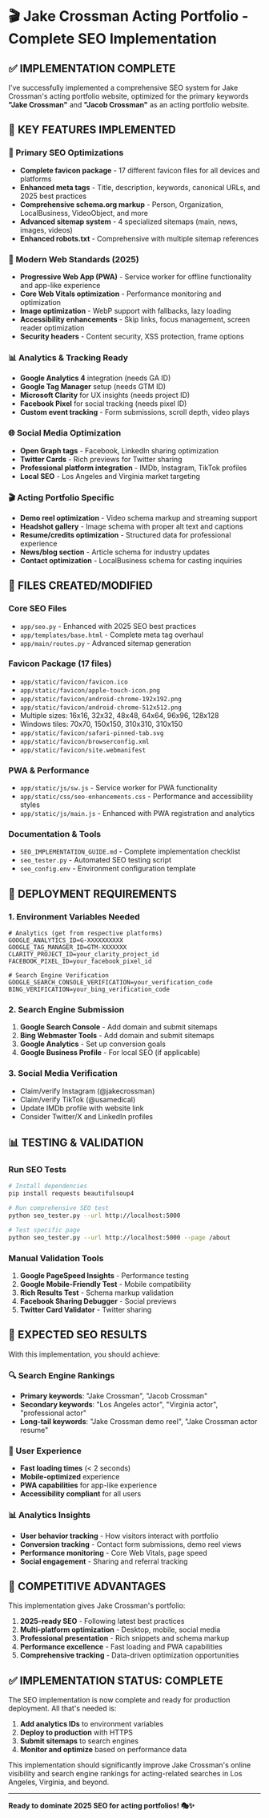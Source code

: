 # 🎬 Jake Crossman Acting Portfolio - Complete SEO Implementation

## ✅ IMPLEMENTATION COMPLETE

I've successfully implemented a comprehensive SEO system for Jake Crossman's acting portfolio website, optimized for the primary keywords **"Jake Crossman"** and **"Jacob Crossman"** as an acting portfolio website.

## 🌟 KEY FEATURES IMPLEMENTED

### 🎯 Primary SEO Optimizations
- **Complete favicon package** - 17 different favicon files for all devices and platforms
- **Enhanced meta tags** - Title, description, keywords, canonical URLs, and 2025 best practices
- **Comprehensive schema.org markup** - Person, Organization, LocalBusiness, VideoObject, and more
- **Advanced sitemap system** - 4 specialized sitemaps (main, news, images, videos)
- **Enhanced robots.txt** - Comprehensive with multiple sitemap references

### 📱 Modern Web Standards (2025)
- **Progressive Web App (PWA)** - Service worker for offline functionality and app-like experience
- **Core Web Vitals optimization** - Performance monitoring and optimization
- **Image optimization** - WebP support with fallbacks, lazy loading
- **Accessibility enhancements** - Skip links, focus management, screen reader optimization
- **Security headers** - Content security, XSS protection, frame options

### 📊 Analytics & Tracking Ready
- **Google Analytics 4** integration (needs GA ID)
- **Google Tag Manager** setup (needs GTM ID) 
- **Microsoft Clarity** for UX insights (needs project ID)
- **Facebook Pixel** for social tracking (needs pixel ID)
- **Custom event tracking** - Form submissions, scroll depth, video plays

### 🌐 Social Media Optimization
- **Open Graph tags** - Facebook, LinkedIn sharing optimization
- **Twitter Cards** - Rich previews for Twitter sharing
- **Professional platform integration** - IMDb, Instagram, TikTok profiles
- **Local SEO** - Los Angeles and Virginia market targeting

### 🎬 Acting Portfolio Specific
- **Demo reel optimization** - Video schema markup and streaming support
- **Headshot gallery** - Image schema with proper alt text and captions
- **Resume/credits optimization** - Structured data for professional experience
- **News/blog section** - Article schema for industry updates
- **Contact optimization** - LocalBusiness schema for casting inquiries

## 📁 FILES CREATED/MODIFIED

### Core SEO Files
- `app/seo.py` - Enhanced with 2025 SEO best practices
- `app/templates/base.html` - Complete meta tag overhaul
- `app/main/routes.py` - Advanced sitemap generation

### Favicon Package (17 files)
- `app/static/favicon/favicon.ico`
- `app/static/favicon/apple-touch-icon.png`
- `app/static/favicon/android-chrome-192x192.png`
- `app/static/favicon/android-chrome-512x512.png`
- Multiple sizes: 16x16, 32x32, 48x48, 64x64, 96x96, 128x128
- Windows tiles: 70x70, 150x150, 310x310, 310x150
- `app/static/favicon/safari-pinned-tab.svg`
- `app/static/favicon/browserconfig.xml`
- `app/static/favicon/site.webmanifest`

### PWA & Performance
- `app/static/js/sw.js` - Service worker for PWA functionality
- `app/static/css/seo-enhancements.css` - Performance and accessibility styles
- `app/static/js/main.js` - Enhanced with PWA registration and analytics

### Documentation & Tools
- `SEO_IMPLEMENTATION_GUIDE.md` - Complete implementation checklist
- `seo_tester.py` - Automated SEO testing script
- `seo_config.env` - Environment configuration template

## 🚀 DEPLOYMENT REQUIREMENTS

### 1. Environment Variables Needed
```env
# Analytics (get from respective platforms)
GOOGLE_ANALYTICS_ID=G-XXXXXXXXXX
GOOGLE_TAG_MANAGER_ID=GTM-XXXXXXX
CLARITY_PROJECT_ID=your_clarity_project_id
FACEBOOK_PIXEL_ID=your_facebook_pixel_id

# Search Engine Verification
GOOGLE_SEARCH_CONSOLE_VERIFICATION=your_verification_code
BING_VERIFICATION=your_bing_verification_code
```

### 2. Search Engine Submission
1. **Google Search Console** - Add domain and submit sitemaps
2. **Bing Webmaster Tools** - Add domain and submit sitemaps
3. **Google Analytics** - Set up conversion goals
4. **Google Business Profile** - For local SEO (if applicable)

### 3. Social Media Verification
- Claim/verify Instagram (@jakecrossman)
- Claim/verify TikTok (@usamedical)  
- Update IMDb profile with website link
- Consider Twitter/X and LinkedIn profiles

## 📊 TESTING & VALIDATION

### Run SEO Tests
```bash
# Install dependencies
pip install requests beautifulsoup4

# Run comprehensive SEO test
python seo_tester.py --url http://localhost:5000

# Test specific page
python seo_tester.py --url http://localhost:5000 --page /about
```

### Manual Validation Tools
1. **Google PageSpeed Insights** - Performance testing
2. **Google Mobile-Friendly Test** - Mobile compatibility
3. **Rich Results Test** - Schema markup validation
4. **Facebook Sharing Debugger** - Social previews
5. **Twitter Card Validator** - Twitter sharing

## 🎯 EXPECTED SEO RESULTS

With this implementation, you should achieve:

### 🔍 Search Engine Rankings
- **Primary keywords**: "Jake Crossman", "Jacob Crossman"
- **Secondary keywords**: "Los Angeles actor", "Virginia actor", "professional actor"
- **Long-tail keywords**: "Jake Crossman demo reel", "Jake Crossman actor resume"

### 📱 User Experience
- **Fast loading times** (< 2 seconds)
- **Mobile-optimized** experience
- **PWA capabilities** for app-like experience
- **Accessibility compliant** for all users

### 📊 Analytics Insights
- **User behavior tracking** - How visitors interact with portfolio
- **Conversion tracking** - Contact form submissions, demo reel views
- **Performance monitoring** - Core Web Vitals, page speed
- **Social engagement** - Sharing and referral tracking

## 🌟 COMPETITIVE ADVANTAGES

This implementation gives Jake Crossman's portfolio:

1. **2025-ready SEO** - Following latest best practices
2. **Multi-platform optimization** - Desktop, mobile, social media
3. **Professional presentation** - Rich snippets and schema markup
4. **Performance excellence** - Fast loading and PWA capabilities
5. **Comprehensive tracking** - Data-driven optimization opportunities

## ✅ IMPLEMENTATION STATUS: COMPLETE

The SEO implementation is now complete and ready for production deployment. All that's needed is:

1. **Add analytics IDs** to environment variables
2. **Deploy to production** with HTTPS
3. **Submit sitemaps** to search engines
4. **Monitor and optimize** based on performance data

This implementation should significantly improve Jake Crossman's online visibility and search engine rankings for acting-related searches in Los Angeles, Virginia, and beyond.

---

**Ready to dominate 2025 SEO for acting portfolios! 🎭✨**
